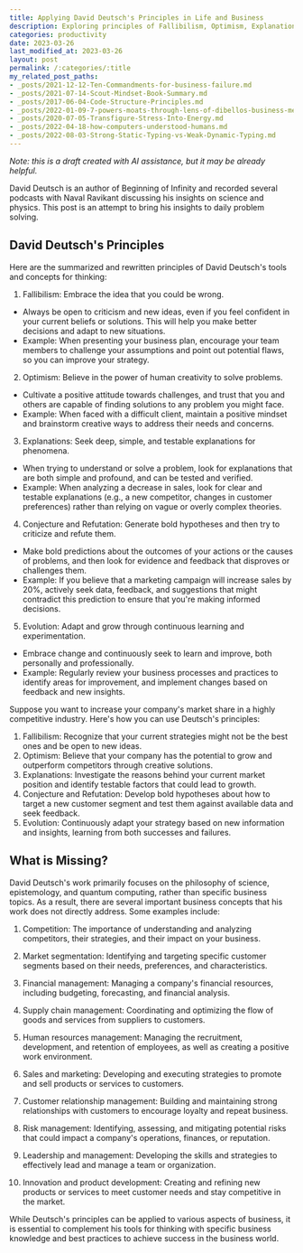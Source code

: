 ```yaml
---
title: Applying David Deutsch's Principles in Life and Business
description: Exploring principles of Fallibilism, Optimism, Explanations, Conjecture and Refutation, and Evolution in daily work.
categories: productivity
date: 2023-03-26
last_modified_at: 2023-03-26
layout: post
permalink: /:categories/:title
my_related_post_paths:
- _posts/2021-12-12-Ten-Commandments-for-business-failure.md
- _posts/2021-07-14-Scout-Mindset-Book-Summary.md
- _posts/2017-06-04-Code-Structure-Principles.md
- _posts/2022-01-09-7-powers-moats-through-lens-of-dibellos-business-mental-model.md
- _posts/2020-07-05-Transfigure-Stress-Into-Energy.md
- _posts/2022-04-18-how-computers-understood-humans.md
- _posts/2022-08-03-Strong-Static-Typing-vs-Weak-Dynamic-Typing.md
---
```


*Note: this is a draft created with AI assistance, but it may be already helpful.*

David Deutsch is an author of Beginning of Infinity and recorded several podcasts with Naval Ravikant discussing his insights on science and physics. This post is an attempt to bring his insights to daily problem solving.


## David Deutsch's Principles

Here are the summarized and rewritten principles of David Deutsch's tools and concepts for thinking:

1. Fallibilism: Embrace the idea that you could be wrong.

- Always be open to criticism and new ideas, even if you feel confident in your current beliefs or solutions. This will help you make better decisions and adapt to new situations.
- Example: When presenting your business plan, encourage your team members to challenge your assumptions and point out potential flaws, so you can improve your strategy.

2. Optimism: Believe in the power of human creativity to solve problems.

- Cultivate a positive attitude towards challenges, and trust that you and others are capable of finding solutions to any problem you might face.
- Example: When faced with a difficult client, maintain a positive mindset and brainstorm creative ways to address their needs and concerns.

3. Explanations: Seek deep, simple, and testable explanations for phenomena.

- When trying to understand or solve a problem, look for explanations that are both simple and profound, and can be tested and verified.
- Example: When analyzing a decrease in sales, look for clear and testable explanations (e.g., a new competitor, changes in customer preferences) rather than relying on vague or overly complex theories.

4. Conjecture and Refutation: Generate bold hypotheses and then try to criticize and refute them.

- Make bold predictions about the outcomes of your actions or the causes of problems, and then look for evidence and feedback that disproves or challenges them.
- Example: If you believe that a marketing campaign will increase sales by 20%, actively seek data, feedback, and suggestions that might contradict this prediction to ensure that you're making informed decisions.

5. Evolution: Adapt and grow through continuous learning and experimentation.

- Embrace change and continuously seek to learn and improve, both personally and professionally.
- Example: Regularly review your business processes and practices to identify areas for improvement, and implement changes based on feedback and new insights.


Suppose you want to increase your company's market share in a highly competitive industry. Here's how you can use Deutsch's principles:

1. Fallibilism: Recognize that your current strategies might not be the best ones and be open to new ideas.
2. Optimism: Believe that your company has the potential to grow and outperform competitors through creative solutions.
3. Explanations: Investigate the reasons behind your current market position and identify testable factors that could lead to growth.
4. Conjecture and Refutation: Develop bold hypotheses about how to target a new customer segment and test them against available data and seek feedback.
5. Evolution: Continuously adapt your strategy based on new information and insights, learning from both successes and failures.


## What is Missing?

David Deutsch's work primarily focuses on the philosophy of science, epistemology, and quantum computing, rather than specific business topics. As a result, there are several important business concepts that his work does not directly address. Some examples include:

1. Competition: The importance of understanding and analyzing competitors, their strategies, and their impact on your business.

2. Market segmentation: Identifying and targeting specific customer segments based on their needs, preferences, and characteristics.

3. Financial management: Managing a company's financial resources, including budgeting, forecasting, and financial analysis.

4. Supply chain management: Coordinating and optimizing the flow of goods and services from suppliers to customers.

5. Human resources management: Managing the recruitment, development, and retention of employees, as well as creating a positive work environment.

6. Sales and marketing: Developing and executing strategies to promote and sell products or services to customers.

7. Customer relationship management: Building and maintaining strong relationships with customers to encourage loyalty and repeat business.

8. Risk management: Identifying, assessing, and mitigating potential risks that could impact a company's operations, finances, or reputation.

9. Leadership and management: Developing the skills and strategies to effectively lead and manage a team or organization.

10. Innovation and product development: Creating and refining new products or services to meet customer needs and stay competitive in the market.

While Deutsch's principles can be applied to various aspects of business, it is essential to complement his tools for thinking with specific business knowledge and best practices to achieve success in the business world.